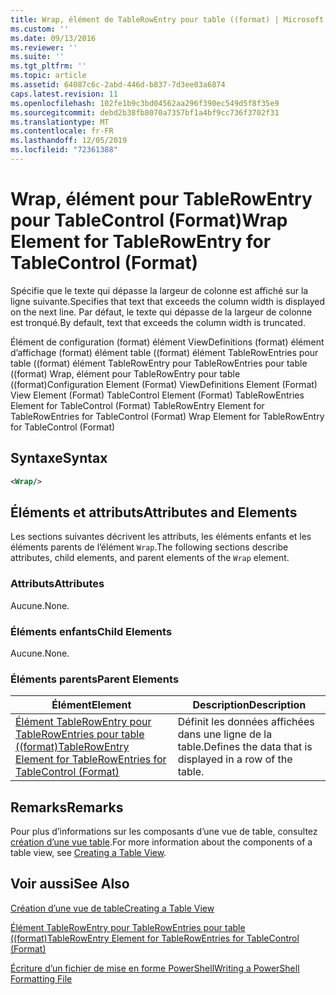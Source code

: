 ```yaml
---
title: Wrap, élément de TableRowEntry pour table ((format) | Microsoft Docs
ms.custom: ''
ms.date: 09/13/2016
ms.reviewer: ''
ms.suite: ''
ms.tgt_pltfrm: ''
ms.topic: article
ms.assetid: 64087c6c-2abd-446d-b837-7d3ee03a6874
caps.latest.revision: 11
ms.openlocfilehash: 102fe1b9c3bd04562aa296f390ec549d5f8f35e9
ms.sourcegitcommit: debd2b38fb8070a7357bf1a4bf9cc736f3702f31
ms.translationtype: MT
ms.contentlocale: fr-FR
ms.lasthandoff: 12/05/2019
ms.locfileid: "72361388"
---
```

# <a name="wrap-element-for-tablerowentry-for-tablecontrol--format"></a><span data-ttu-id="5167b-102">Wrap, élément pour TableRowEntry pour TableControl (Format)</span><span class="sxs-lookup"><span data-stu-id="5167b-102">Wrap Element for TableRowEntry for TableControl  (Format)</span></span>

<span data-ttu-id="5167b-103">Spécifie que le texte qui dépasse la largeur de colonne est affiché sur la ligne suivante.</span><span class="sxs-lookup"><span data-stu-id="5167b-103">Specifies that text that exceeds the column width is displayed on the next line.</span></span> <span data-ttu-id="5167b-104">Par défaut, le texte qui dépasse de la largeur de colonne est tronqué.</span><span class="sxs-lookup"><span data-stu-id="5167b-104">By default, text that exceeds the column width is truncated.</span></span>

<span data-ttu-id="5167b-105">Élément de configuration (format) élément ViewDefinitions (format) élément d’affichage (format) élément table ((format) élément TableRowEntries pour table ((format) élément TableRowEntry pour TableRowEntries pour table ((format) Wrap, élément pour TableRowEntry pour table ((format)</span><span class="sxs-lookup"><span data-stu-id="5167b-105">Configuration Element (Format) ViewDefinitions Element (Format) View Element (Format) TableControl Element (Format) TableRowEntries Element for TableControl (Format) TableRowEntry Element for TableRowEntries for TableControl (Format) Wrap Element for TableRowEntry for TableControl (Format)</span></span>

## <a name="syntax"></a><span data-ttu-id="5167b-106">Syntaxe</span><span class="sxs-lookup"><span data-stu-id="5167b-106">Syntax</span></span>

```xml
<Wrap/>
```

## <a name="attributes-and-elements"></a><span data-ttu-id="5167b-107">Éléments et attributs</span><span class="sxs-lookup"><span data-stu-id="5167b-107">Attributes and Elements</span></span>

<span data-ttu-id="5167b-108">Les sections suivantes décrivent les attributs, les éléments enfants et les éléments parents de l’élément `Wrap`.</span><span class="sxs-lookup"><span data-stu-id="5167b-108">The following sections describe attributes, child elements, and parent elements of the `Wrap` element.</span></span>

### <a name="attributes"></a><span data-ttu-id="5167b-109">Attributs</span><span class="sxs-lookup"><span data-stu-id="5167b-109">Attributes</span></span>

<span data-ttu-id="5167b-110">Aucune.</span><span class="sxs-lookup"><span data-stu-id="5167b-110">None.</span></span>

### <a name="child-elements"></a><span data-ttu-id="5167b-111">Éléments enfants</span><span class="sxs-lookup"><span data-stu-id="5167b-111">Child Elements</span></span>

<span data-ttu-id="5167b-112">Aucune.</span><span class="sxs-lookup"><span data-stu-id="5167b-112">None.</span></span>

### <a name="parent-elements"></a><span data-ttu-id="5167b-113">Éléments parents</span><span class="sxs-lookup"><span data-stu-id="5167b-113">Parent Elements</span></span>

|<span data-ttu-id="5167b-114">Élément</span><span class="sxs-lookup"><span data-stu-id="5167b-114">Element</span></span>|<span data-ttu-id="5167b-115">Description</span><span class="sxs-lookup"><span data-stu-id="5167b-115">Description</span></span>|
|-------------|-----------------|
|[<span data-ttu-id="5167b-116">Élément TableRowEntry pour TableRowEntries pour table ((format)</span><span class="sxs-lookup"><span data-stu-id="5167b-116">TableRowEntry Element for TableRowEntries for TableControl (Format)</span></span>](./tablerowentry-element-for-tablerowentries-for-tablecontrol-format.md)|<span data-ttu-id="5167b-117">Définit les données affichées dans une ligne de la table.</span><span class="sxs-lookup"><span data-stu-id="5167b-117">Defines the data that is displayed in a row of the table.</span></span>|

## <a name="remarks"></a><span data-ttu-id="5167b-118">Remarks</span><span class="sxs-lookup"><span data-stu-id="5167b-118">Remarks</span></span>

<span data-ttu-id="5167b-119">Pour plus d’informations sur les composants d’une vue de table, consultez [création d’une vue table](./creating-a-table-view.md).</span><span class="sxs-lookup"><span data-stu-id="5167b-119">For more information about the components of a table view, see [Creating a Table View](./creating-a-table-view.md).</span></span>

## <a name="see-also"></a><span data-ttu-id="5167b-120">Voir aussi</span><span class="sxs-lookup"><span data-stu-id="5167b-120">See Also</span></span>

[<span data-ttu-id="5167b-121">Création d’une vue de table</span><span class="sxs-lookup"><span data-stu-id="5167b-121">Creating a Table View</span></span>](./creating-a-table-view.md)

[<span data-ttu-id="5167b-122">Élément TableRowEntry pour TableRowEntries pour table ((format)</span><span class="sxs-lookup"><span data-stu-id="5167b-122">TableRowEntry Element for TableRowEntries for TableControl (Format)</span></span>](./tablerowentry-element-for-tablerowentries-for-tablecontrol-format.md)

[<span data-ttu-id="5167b-123">Écriture d’un fichier de mise en forme PowerShell</span><span class="sxs-lookup"><span data-stu-id="5167b-123">Writing a PowerShell Formatting File</span></span>](./writing-a-powershell-formatting-file.md)
